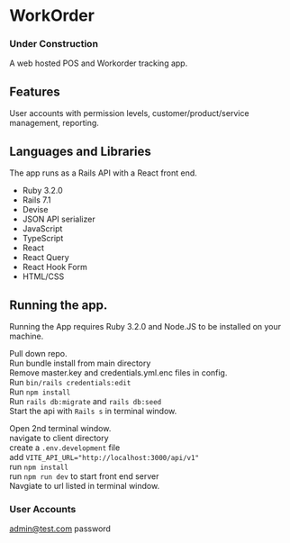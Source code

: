 # WorkOrder

### **Under Construction**

A web hosted POS and Workorder tracking app.

## Features

User accounts with permission levels, customer/product/service management, reporting.

## Languages and Libraries

The app runs as a Rails API with a React front end.

- Ruby 3.2.0
- Rails 7.1
- Devise
- JSON API serializer
- JavaScript
- TypeScript
- React
- React Query
- React Hook Form
- HTML/CSS

## Running the app.

Running the App requires Ruby 3.2.0 and Node.JS to be installed on your machine.

Pull down repo.  
Run bundle install from main directory  
Remove master.key and credentials.yml.enc files in config.  
Run `bin/rails credentials:edit`  
Run `npm install`  
Run `rails db:migrate` and `rails db:seed`  
Start the api with `Rails s` in terminal window.

Open 2nd terminal window.  
navigate to client directory  
create a `.env.development` file  
add `VITE_API_URL="http://localhost:3000/api/v1"`  
run `npm install`  
run `npm run dev` to start front end server  
Navgiate to url listed in terminal window.

### User Accounts

admin@test.com
password
